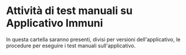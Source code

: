 # Attività di test manuali su Applicativo Immuni  

In questa cartella saranno presenti, divisi per versioni dell'applicativo, le procedure per eseguire i test manuali sull'applicativo.  